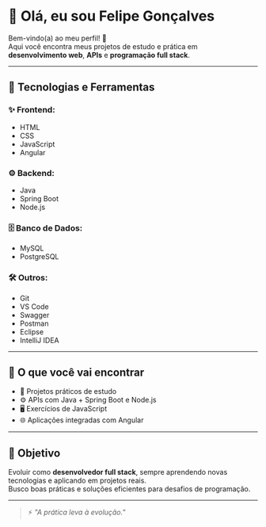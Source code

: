 # 👋 Olá, eu sou Felipe Gonçalves

Bem-vindo(a) ao meu perfil! 🚀  
Aqui você encontra meus projetos de estudo e prática em **desenvolvimento web**, **APIs** e **programação full stack**.

---

## 🔧 Tecnologias e Ferramentas

### ✨ Frontend:
- HTML
- CSS
- JavaScript
- Angular

### ⚙️ Backend:
- Java
- Spring Boot
- Node.js

### 🗄️ Banco de Dados:
- MySQL
- PostgreSQL

### 🛠️ Outros:
- Git
- VS Code
- Swagger
- Postman
- Eclipse
- IntelliJ IDEA

---

## 📂 O que você vai encontrar

- 📘 Projetos práticos de estudo  
- ⚙️ APIs com Java + Spring Boot e Node.js  
- 🖥️ Exercícios de JavaScript  
- 🌐 Aplicações integradas com Angular  

---

## 🚀 Objetivo

Evoluir como **desenvolvedor full stack**, sempre aprendendo novas tecnologias e aplicando em projetos reais.  
Busco boas práticas e soluções eficientes para desafios de programação.

---

> ⚡ *"A prática leva à evolução."*

